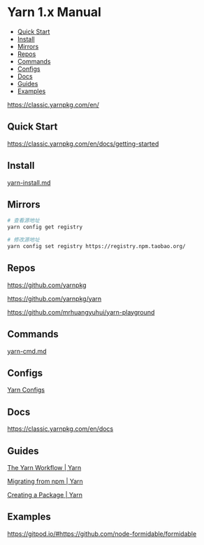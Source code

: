 <!-- omit in toc -->
# Yarn 1.x Manual

- [Quick Start](#quick-start)
- [Install](#install)
- [Mirrors](#mirrors)
- [Repos](#repos)
- [Commands](#commands)
- [Configs](#configs)
- [Docs](#docs)
- [Guides](#guides)
- [Examples](#examples)

<https://classic.yarnpkg.com/en/>

## Quick Start

<https://classic.yarnpkg.com/en/docs/getting-started>

## Install

[yarn-install.md](yarn-install.md)

## Mirrors

```bash
# 查看源地址
yarn config get registry

# 修改源地址
yarn config set registry https://registry.npm.taobao.org/
```

## Repos

<https://github.com/yarnpkg>

<https://github.com/yarnpkg/yarn>

<https://github.com/mrhuangyuhui/yarn-playground>

## Commands

[yarn-cmd.md](yarn-cmd.md)

## Configs

[Yarn Configs](configs/README.md)

## Docs

<https://classic.yarnpkg.com/en/docs>

## Guides

[The Yarn Workflow | Yarn](https://classic.yarnpkg.com/en/docs/yarn-workflow)

[Migrating from npm | Yarn](https://classic.yarnpkg.com/en/docs/migrating-from-npm)

[Creating a Package | Yarn](https://classic.yarnpkg.com/en/docs/creating-a-package)

## Examples

<https://gitpod.io/#https://github.com/node-formidable/formidable>
